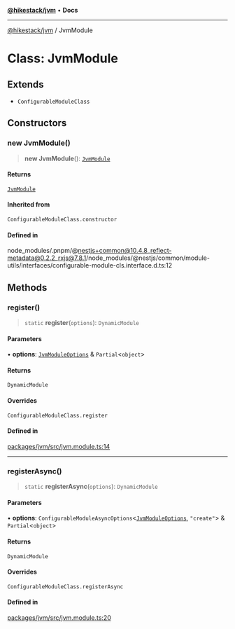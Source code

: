 [**@hikestack/jvm**](/official/reference/jvm/index.md) • **Docs**

***

[@hikestack/jvm](/official/reference/jvm/globals.md) / JvmModule

# Class: JvmModule

## Extends

- `ConfigurableModuleClass`

## Constructors

### new JvmModule()

> **new JvmModule**(): [`JvmModule`](/official/reference/jvm/classes/JvmModule.md)

#### Returns

[`JvmModule`](/official/reference/jvm/classes/JvmModule.md)

#### Inherited from

`ConfigurableModuleClass.constructor`

#### Defined in

node\_modules/.pnpm/@nestjs+common@10.4.8\_reflect-metadata@0.2.2\_rxjs@7.8.1/node\_modules/@nestjs/common/module-utils/interfaces/configurable-module-cls.interface.d.ts:12

## Methods

### register()

> `static` **register**(`options`): `DynamicModule`

#### Parameters

• **options**: [`JvmModuleOptions`](/official/reference/jvm/interfaces/JvmModuleOptions.md) & `Partial`\<`object`\>

#### Returns

`DynamicModule`

#### Overrides

`ConfigurableModuleClass.register`

#### Defined in

[packages/jvm/src/jvm.module.ts:14](https://github.com/hikestack/hike/blob/c92ba77258ca8fade42047e4fbc66f1760864ed9/packages/jvm/src/jvm.module.ts#L14)

***

### registerAsync()

> `static` **registerAsync**(`options`): `DynamicModule`

#### Parameters

• **options**: `ConfigurableModuleAsyncOptions`\<[`JvmModuleOptions`](/official/reference/jvm/interfaces/JvmModuleOptions.md), `"create"`\> & `Partial`\<`object`\>

#### Returns

`DynamicModule`

#### Overrides

`ConfigurableModuleClass.registerAsync`

#### Defined in

[packages/jvm/src/jvm.module.ts:20](https://github.com/hikestack/hike/blob/c92ba77258ca8fade42047e4fbc66f1760864ed9/packages/jvm/src/jvm.module.ts#L20)
